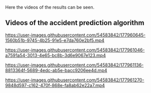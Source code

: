 Here the videos of the results can be seen.

## Videos of the accident prediction algorithm
https://user-images.githubusercontent.com/54583842/177960645-1560b51b-9745-4b25-91e5-e7da760e2bf5.mp4



https://user-images.githubusercontent.com/54583842/177961046-a7591a54-3013-4e65-bc8b-3d6e9067e123.mp4



https://user-images.githubusercontent.com/54583842/177961136-8813364f-5689-4edc-ab5e-bacc9206ee4d.mp4



https://user-images.githubusercontent.com/54583842/177961270-9848d597-c162-470f-868e-fa8ab62e22a7.mp4




